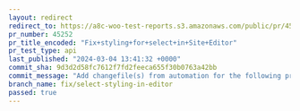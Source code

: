 ```yaml
---
layout: redirect
redirect_to: https://a8c-woo-test-reports.s3.amazonaws.com/public/pr/45252/api/index.html
pr_number: 45252
pr_title_encoded: "Fix+styling+for+select+in+Site+Editor"
pr_test_type: api
last_published: "2024-03-04 13:41:32 +0000"
commit_sha: 9d3d2d58fc7612f7fd2feeca655f30b0763a42bb
commit_message: "Add changefile(s) from automation for the following project(s): wooco…"
branch_name: fix/select-styling-in-editor
passed: true
---
```

